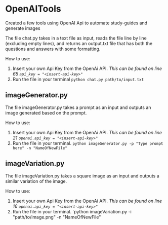 # OpenAITools
Created a few tools using OpenAI Api to automate study-guides and generate images

The file chat.py takes in a text file as input, reads the file line by line (excluding empty lines), and returns an output.txt file that has both the questions and answers with some formatting.

How to use:
  1. Insert your own Api Key from the OpenAi API. *This can be found on line 65 `api_key = "<insert-api-key>"`*
  2. Run the file in your terminal `python chat.py path/to/input.txt`
 
 
 ## imageGenerator.py
 The file imageGenerator.py takes a prompt as an input and outputs an image generated based on the prompt.
 
 How to use:
  1. Insert your own Api Key from the OpenAi API. *This can be found on line 21 `openai.api_key = "<insert-api-key>"`*
  2. Run the file in your terminal. `python imageGenerator.py -p "Type prompt here" -n "NameOfNewFile"`

## imageVariation.py
The file imageVariation.py takes a square image as an input and outputs a similar variation of the image.

How to use:
  1. Insert your own Api Key from the OpenAi API. *This can be found on line 16 `openai.api_key = "<insert-api-key>"`*
  2. Run the file in your terminal. `python imageVariation.py -i "path/to/image.png" -n "NameOfNewFile"
  
  
